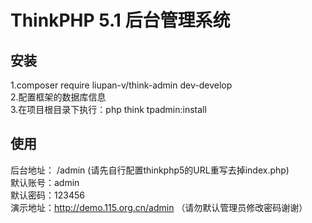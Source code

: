 ThinkPHP 5.1 后台管理系统
===============

## 安装
1.composer require liupan-v/think-admin dev-develop<br/>
2.配置框架的数据库信息<br/>
3.在项目根目录下执行：php think tpadmin:install

## 使用
后台地址： /admin (请先自行配置thinkphp5的URL重写去掉index.php)<br/>
默认账号：admin <br/>
默认密码：123456 <br/>
演示地址：http://demo.115.org.cn/admin （请勿默认管理员修改密码谢谢）
